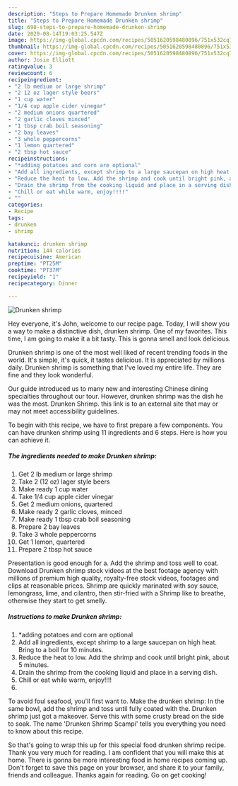 ```yaml
---
description: "Steps to Prepare Homemade Drunken shrimp"
title: "Steps to Prepare Homemade Drunken shrimp"
slug: 698-steps-to-prepare-homemade-drunken-shrimp
date: 2020-08-14T19:03:25.547Z
image: https://img-global.cpcdn.com/recipes/5051620598480896/751x532cq70/drunken-shrimp-recipe-main-photo.jpg
thumbnail: https://img-global.cpcdn.com/recipes/5051620598480896/751x532cq70/drunken-shrimp-recipe-main-photo.jpg
cover: https://img-global.cpcdn.com/recipes/5051620598480896/751x532cq70/drunken-shrimp-recipe-main-photo.jpg
author: Josie Elliott
ratingvalue: 3
reviewcount: 6
recipeingredient:
- "2 lb medium or large shrimp"
- "2 12 oz lager style beers"
- "1 cup water"
- "1/4 cup apple cider vinegar"
- "2 medium onions quartered"
- "2 garlic cloves minced"
- "1 tbsp crab boil seasoning"
- "2 bay leaves"
- "3 whole peppercorns"
- "1 lemon quartered"
- "2 tbsp hot sauce"
recipeinstructions:
- "*adding potatoes and corn are optional"
- "Add all ingredients, except shrimp to a large saucepan on high heat. Bring to a boil for 10 minutes."
- "Reduce the heat to low. Add the shrimp and cook until bright pink, about 5 minutes."
- "Drain the shrimp from the cooking liquid and place in a serving dish."
- "Chill or eat while warm, enjoy!!!!"
- ""
categories:
- Recipe
tags:
- drunken
- shrimp

katakunci: drunken shrimp 
nutrition: 144 calories
recipecuisine: American
preptime: "PT25M"
cooktime: "PT37M"
recipeyield: "1"
recipecategory: Dinner

---
```



![Drunken shrimp](https://img-global.cpcdn.com/recipes/5051620598480896/751x532cq70/drunken-shrimp-recipe-main-photo.jpg)

Hey everyone, it's John, welcome to our recipe page. Today, I will show you a way to make a distinctive dish, drunken shrimp. One of my favorites. This time, I am going to make it a bit tasty. This is gonna smell and look delicious.

Drunken shrimp is one of the most well liked of recent trending foods in the world. It's simple, it's quick, it tastes delicious. It is appreciated by millions daily. Drunken shrimp is something that I've loved my entire life. They are fine and they look wonderful.

Our guide introduced us to many new and interesting Chinese dining specialties throughout our tour. However, drunken shrimp was the dish he was the most. Drunken Shrimp. this link is to an external site that may or may not meet accessibility guidelines.


To begin with this recipe, we have to first prepare a few components. You can have drunken shrimp using 11 ingredients and 6 steps. Here is how you can achieve it.

<!--inarticleads1-->

##### The ingredients needed to make Drunken shrimp:

1. Get 2 lb medium or large shrimp
1. Take 2 (12 oz) lager style beers
1. Make ready 1 cup water
1. Take 1/4 cup apple cider vinegar
1. Get 2 medium onions, quartered
1. Make ready 2 garlic cloves, minced
1. Make ready 1 tbsp crab boil seasoning
1. Prepare 2 bay leaves
1. Take 3 whole peppercorns
1. Get 1 lemon, quartered
1. Prepare 2 tbsp hot sauce


Presentation is good enough for a. Add the shrimp and toss well to coat. Download Drunken shrimp stock videos at the best footage agency with millions of premium high quality, royalty-free stock videos, footages and clips at reasonable prices. Shrimp are quickly marinated with soy sauce, lemongrass, lime, and cilantro, then stir-fried with a Shrimp like to breathe, otherwise they start to get smelly. 

<!--inarticleads2-->

##### Instructions to make Drunken shrimp:

1. *adding potatoes and corn are optional
1. Add all ingredients, except shrimp to a large saucepan on high heat. Bring to a boil for 10 minutes.
1. Reduce the heat to low. Add the shrimp and cook until bright pink, about 5 minutes.
1. Drain the shrimp from the cooking liquid and place in a serving dish.
1. Chill or eat while warm, enjoy!!!!
1. 


To avoid foul seafood, you&#39;ll first want to. Make the drunken shrimp: In the same bowl, add the shrimp and toss until fully coated with the. Drunken shrimp just got a makeover. Serve this with some crusty bread on the side to soak. The name &#39;Drunken Shrimp Scampi&#39; tells you everything you need to know about this recipe. 

So that's going to wrap this up for this special food drunken shrimp recipe. Thank you very much for reading. I am confident that you will make this at home. There is gonna be more interesting food in home recipes coming up. Don't forget to save this page on your browser, and share it to your family, friends and colleague. Thanks again for reading. Go on get cooking!
